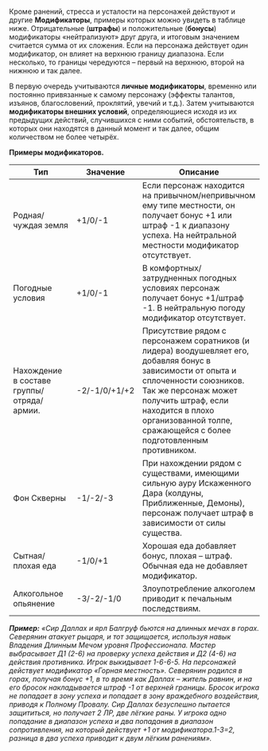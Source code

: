 Кроме ранений, стресса и усталости на персонажей действуют и другие **Модификаторы**, примеры которых можно увидеть в таблице ниже. Отрицательные (**штрафы**) и положительные (**бонусы**) модификаторы «нейтрализуют» друг друга, и итоговым значением считается сумма от их сложения. Если на персонажа действует один модификатор, он влияет на верхнюю границу диапазона. Если несколько, то границы чередуются – первый на верхнюю, второй на нижнюю и так далее.

В первую очередь учитываются **личные модификаторы**, временно или постоянно привязанные к самому персонажу (эффекты талантов, изъянов, благословений, проклятий, увечий и т.д.). Затем учитываются **модификаторы внешних условий**, определяющиеся исходя из их предыдущих действий, случившихся с ними событий, обстоятельств, в которых они находятся в данный момент и так далее, общим количеством не более четырёх.

**Примеры модификаторов.**

|**Тип**|**Значение**|**Описание**|
|-|--------|---|
|Родная/чуждая земля|+1/0/-1|Если персонаж находится на привычном/непривычном ему типе местности, он получает бонус +1 или штраф -1 к диапазону успеха. На нейтральной местности модификатор отсутствует. |
|Погодные условия|+1/0/-1|В комфортных/затрудненных погодных условиях персонаж получает бонус +1/штраф -1. В нейтральную погоду модификатор отсутствует.|
|Нахождение в составе группы/отряда/армии.|-2/-1/0/+1/+2|Присутствие рядом с персонажем соратников (и лидера) воодушевляет его, добавляя бонус в зависимости от опыта и сплоченности союзников. Так же персонаж может получить штраф, если находится в плохо организованной толпе, сражающейся с более подготовленным противником.|
|Фон Скверны|-1/-2/-3|При нахождении рядом с существами, имеющими сильную ауру Искаженного Дара (колдуны, Приближенные, Демоны), персонаж получает штраф в зависимости от силы существа.|
|Сытная/плохая еда|-1/0/+1|Хорошая еда добавляет бонус, плохая – штраф. Обычная еда не добавляет модификатор.|
|Алкогольное опьянение|-3/-2/-1/0|Злоупотребление алкоголем приводит к печальным последствиям.|

_**Пример:** «Сир Даллах и ярл Балгруф бьются на длинных мечах в горах. Северянин атакует рыцаря, и тот защищается, используя навык Владения Длинным Мечом уровня Профессионала. Мастер выбрасывает Д1 (2-6) на проверку успеха действия и Д2 (4-6) на действия противника. Игрок выкидывает 1-6-6-5. На персонажей действует модификатор «Горная местность». Северянин родился в горах, получая бонус +1, в то время как Даллах – житель равнин, и на его бросок накладывается штраф -1 от верхней границы. Бросок игрока не попадает в зону успеха и попадает в зону враждебного воздействия, приводя к Полному Провалу. Сир Даллах безуспешно пытается защититься, но получает 2 ЛР, две лёгкие раны. 
У игрока одно попадание в диапазон успеха и два попадания в диапазон сопротивления, на который действует +1 от модификатора.1-3=2, разница в два успеха приводит к двум лёгким ранениям»._

